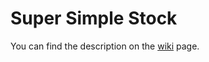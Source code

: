 # Super Simple Stock

You can find the description on the [wiki](https://github.com/janosmeszaros/SuperSimpleStocks/wiki) page.
